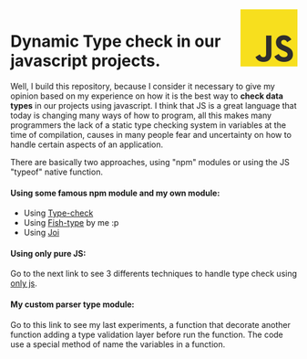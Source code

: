 <img src="https://github.com/damiancipolat/dynamicy-type-check-in-js/blob/master/doc/js-logo.png?raw=true" width="100px" align="right" />

# Dynamic Type check in our javascript projects.

Well, I build this repository, because I consider it necessary to give my opinion based on my experience on how it is the best way to **check data types** in our projects using javascript. I think that JS is a great language that today is changing many ways of how to program, all this makes many programmers the lack of a static type checking system in variables at the time of compilation, causes in many people fear and uncertainty on how to handle certain aspects of an application.

There are basically two approaches, using "npm" modules or using the JS "typeof" native function.

#### Using some famous npm module and my own module:
- Using [Type-check]
- Using [Fish-type] by me :p
- Using [Joi]

[Type-check]:https://github.com/damiancipolat/Dynamicy-Type-Check-in-js/blob/master/using_type_check.md
[Fish-type]:https://www.npmjs.com/package/fish-type-js
[joi]:https://github.com/damiancipolat/dynamicy-type-check-in-js/blob/master/using_joi.md

#### Using only pure JS:
Go to the next link to see 3 differents techniques to handle type check using [only js].

[only js]:https://github.com/damiancipolat/dynamicy-type-check-in-js/blob/master/Techniques.md

#### My custom parser type module:
Go to this link to see my last experiments, a function that decorate another function adding a 
type validation layer before run the function. The code use a special method of name the variables in
a function.

[link]:https://github.com/damiancipolat/dynamicy-type-check-in-js/blob/master/Techniques.md
